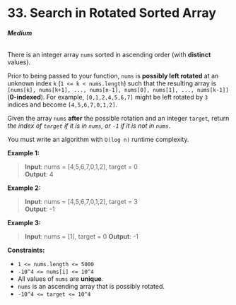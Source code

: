 # 33. Search in Rotated Sorted Array
###### **Medium**

There is an integer array `nums` sorted in ascending order (with **distinct** values).

Prior to being passed to your function, `nums` is **possibly left rotated** at an unknown index `k` (`1 <= k < nums.length`) such that the resulting array is `[nums[k], nums[k+1], ..., nums[n-1], nums[0], nums[1], ..., nums[k-1]]` (**0-indexed**). For example, `[0,1,2,4,5,6,7]` might be left rotated by `3` indices and become `[4,5,6,7,0,1,2]`.

Given the array `nums` **after** the possible rotation and an integer `target`, return *the index of `target` if it is in `nums`, or `-1` if it is not in `nums`*.

You must write an algorithm with `O(log n)` runtime complexity.
 

**Example 1:**

> **Input**: nums = [4,5,6,7,0,1,2], target = 0  
**Output**: 4  

**Example 2:**

> **Input**: nums = [4,5,6,7,0,1,2], target = 3  
**Output**: -1  

**Example 3:**

> **Input**: nums = [1], target = 0 
**Output**: -1  
 

**Constraints:**
- `1 <= nums.length <= 5000`
- `-10^4 <= nums[i] <= 10^4`
- All values of `nums` are **unique**.
- `nums` is an ascending array that is possibly rotated.
- `-10^4 <= target <= 10^4`

